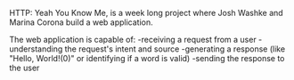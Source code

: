 HTTP: Yeah You Know Me, is a week long project where Josh Washke and Marina Corona build a web application.

The web application is capable of:
-receiving a request from a user
-understanding the request's intent and source
-generating a response (like "Hello, World!(0)" or identifying if a word is valid)
-sending the response to the user
